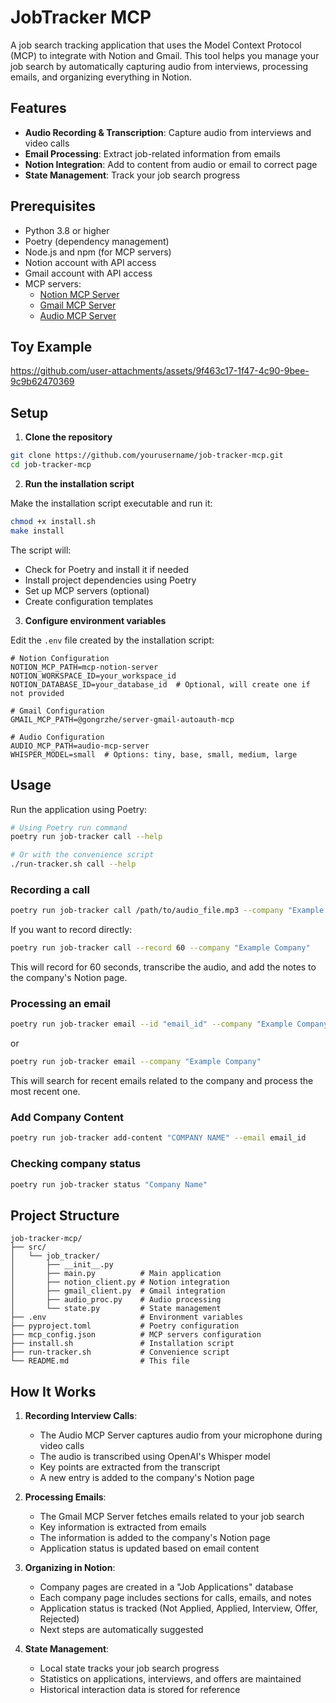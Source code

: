 # JobTracker MCP

A job search tracking application that uses the Model Context Protocol (MCP) to integrate with Notion and Gmail. This tool helps you manage your job search by automatically capturing audio from interviews, processing emails, and organizing everything in Notion.

## Features

- **Audio Recording & Transcription**: Capture audio from interviews and video calls
- **Email Processing**: Extract job-related information from emails
- **Notion Integration**: Add to content from audio or email to correct page
- **State Management**: Track your job search progress

## Prerequisites

- Python 3.8 or higher
- Poetry (dependency management)
- Node.js and npm (for MCP servers)
- Notion account with API access
- Gmail account with API access
- MCP servers:
  - [Notion MCP Server](https://github.com/suekou/mcp-notion-server)
  - [Gmail MCP Server](https://github.com/GongRzhe/Gmail-MCP-Server)
  - [Audio MCP Server](https://github.com/GongRzhe/Audio-MCP-Server)

## Toy Example

https://github.com/user-attachments/assets/9f463c17-1f47-4c90-9bee-9c9b62470369

## Setup

1. **Clone the repository**

```bash
git clone https://github.com/yourusername/job-tracker-mcp.git
cd job-tracker-mcp
```

2. **Run the installation script**

Make the installation script executable and run it:

```bash
chmod +x install.sh
make install
```

The script will:
- Check for Poetry and install it if needed
- Install project dependencies using Poetry
- Set up MCP servers (optional)
- Create configuration templates

3. **Configure environment variables**

Edit the `.env` file created by the installation script:

```env
# Notion Configuration
NOTION_MCP_PATH=mcp-notion-server
NOTION_WORKSPACE_ID=your_workspace_id
NOTION_DATABASE_ID=your_database_id  # Optional, will create one if not provided

# Gmail Configuration
GMAIL_MCP_PATH=@gongrzhe/server-gmail-autoauth-mcp

# Audio Configuration
AUDIO_MCP_PATH=audio-mcp-server
WHISPER_MODEL=small  # Options: tiny, base, small, medium, large
```

## Usage

Run the application using Poetry:

```bash
# Using Poetry run command
poetry run job-tracker call --help

# Or with the convenience script
./run-tracker.sh call --help
```

### Recording a call

```bash
poetry run job-tracker call /path/to/audio_file.mp3 --company "Example Company"
```

If you want to record directly:

```bash
poetry run job-tracker call --record 60 --company "Example Company"
```

This will record for 60 seconds, transcribe the audio, and add the notes to the company's Notion page.

### Processing an email

```bash
poetry run job-tracker email --id "email_id" --company "Example Company"
```

or

```bash
poetry run job-tracker email --company "Example Company"
```

This will search for recent emails related to the company and process the most recent one.

### Add Company Content

```bash
poetry run job-tracker add-content "COMPANY NAME" --email email_id
```

### Checking company status

```bash
poetry run job-tracker status "Company Name"
```

## Project Structure

```
job-tracker-mcp/
├── src/
│   └── job_tracker/
│       ├── __init__.py
│       ├── main.py          # Main application
│       ├── notion_client.py # Notion integration
│       ├── gmail_client.py  # Gmail integration
│       ├── audio_proc.py    # Audio processing
│       └── state.py         # State management
├── .env                     # Environment variables
├── pyproject.toml           # Poetry configuration
├── mcp_config.json          # MCP servers configuration
├── install.sh               # Installation script
├── run-tracker.sh           # Convenience script
└── README.md                # This file
```

## How It Works

1. **Recording Interview Calls**:
   - The Audio MCP Server captures audio from your microphone during video calls
   - The audio is transcribed using OpenAI's Whisper model
   - Key points are extracted from the transcript
   - A new entry is added to the company's Notion page

2. **Processing Emails**:
   - The Gmail MCP Server fetches emails related to your job search
   - Key information is extracted from emails
   - The information is added to the company's Notion page
   - Application status is updated based on email content

3. **Organizing in Notion**:
   - Company pages are created in a "Job Applications" database
   - Each company page includes sections for calls, emails, and notes
   - Application status is tracked (Not Applied, Applied, Interview, Offer, Rejected)
   - Next steps are automatically suggested

4. **State Management**:
   - Local state tracks your job search progress
   - Statistics on applications, interviews, and offers are maintained
   - Historical interaction data is stored for reference
